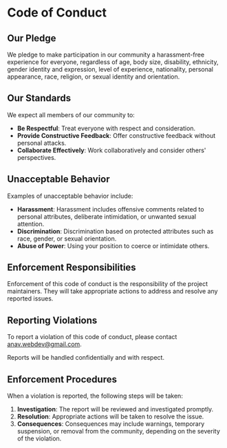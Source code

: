 # Code of Conduct

## Our Pledge

We pledge to make participation in our community a harassment-free experience for everyone, regardless of age, body size, disability, ethnicity, gender identity and expression, level of experience, nationality, personal appearance, race, religion, or sexual identity and orientation.

## Our Standards

We expect all members of our community to:

-   **Be Respectful**: Treat everyone with respect and consideration.
-   **Provide Constructive Feedback**: Offer constructive feedback without personal attacks.
-   **Collaborate Effectively**: Work collaboratively and consider others' perspectives.

## Unacceptable Behavior

Examples of unacceptable behavior include:

-   **Harassment**: Harassment includes offensive comments related to personal attributes, deliberate intimidation, or unwanted sexual attention.
-   **Discrimination**: Discrimination based on protected attributes such as race, gender, or sexual orientation.
-   **Abuse of Power**: Using your position to coerce or intimidate others.

## Enforcement Responsibilities

Enforcement of this code of conduct is the responsibility of the project maintainers. They will take appropriate actions to address and resolve any reported issues.

## Reporting Violations

To report a violation of this code of conduct, please contact [anav.webdev@gmail.com](mailto:anav.webdev@gmail.com).

Reports will be handled confidentially and with respect.

## Enforcement Procedures

When a violation is reported, the following steps will be taken:

1. **Investigation**: The report will be reviewed and investigated promptly.
2. **Resolution**: Appropriate actions will be taken to resolve the issue.
3. **Consequences**: Consequences may include warnings, temporary suspension, or removal from the community, depending on the severity of the violation.
